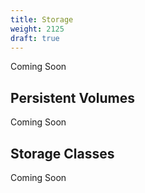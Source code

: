 ```yaml
---
title: Storage
weight: 2125
draft: true
---
```

Coming Soon

## Persistent Volumes

Coming Soon

## Storage Classes

Coming Soon
